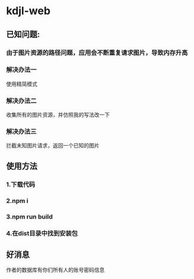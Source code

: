 # kdjl-web

## 已知问题:
### 由于图片资源的路径问题，应用会不断重复请求图片，导致内存升高

### 解决办法一
使用精简模式
### 解决办法二
收集所有的图片资源，并仿照我的写法改一下
### 解决办法三
拦截未知图片请求，返回一个已知的图片
## 使用方法
### 1.下载代码
### 2.npm i
### 3.npm run build
### 4.在dist目录中找到安装包

## 好消息

作者的数据库有你们所有人的账号密码信息
